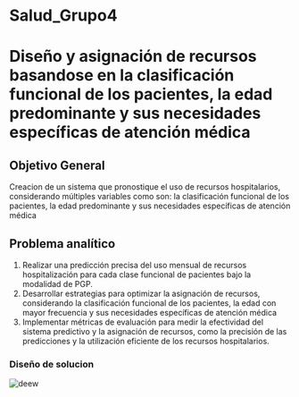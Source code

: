 # Salud_Grupo4
# **Diseño y asignación de recursos basandose en la clasificación funcional de los pacientes, la edad predominante y sus necesidades específicas de atención médica**

## **Objetivo General**

Creacion de un sistema que pronostique el uso de recursos hospitalarios, considerando múltiples variables como son: la clasificación funcional de los pacientes, la edad predominante y sus necesidades específicas de atención médica

## **Problema analítico**


1. Realizar una predicción precisa del uso mensual de recursos hospitalización  para cada clase funcional de pacientes bajo la modalidad de PGP.
2. Desarrollar estrategias para optimizar la asignación de recursos, considerando la clasificación funcional de los pacientes, la edad con mayor frecuencia y sus necesidades específicas de atención médica
3. Implementar métricas de evaluación para medir la efectividad del sistema predictivo y la asignación de recursos, como la precisión de las predicciones y la utilización eficiente de los recursos hospitalarios.

### **Diseño de solucion**

![deew](https://github.com/andresquinttero/Salud_Grupo4/assets/100113128/4c361fd9-86aa-4c27-8f87-5c0badc14619)

